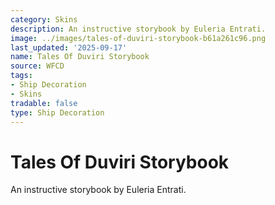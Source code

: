 ```yaml
---
category: Skins
description: An instructive storybook by Euleria Entrati.
image: ../images/tales-of-duviri-storybook-b61a261c96.png
last_updated: '2025-09-17'
name: Tales Of Duviri Storybook
source: WFCD
tags:
- Ship Decoration
- Skins
tradable: false
type: Ship Decoration
---
```


# Tales Of Duviri Storybook

An instructive storybook by Euleria Entrati.

